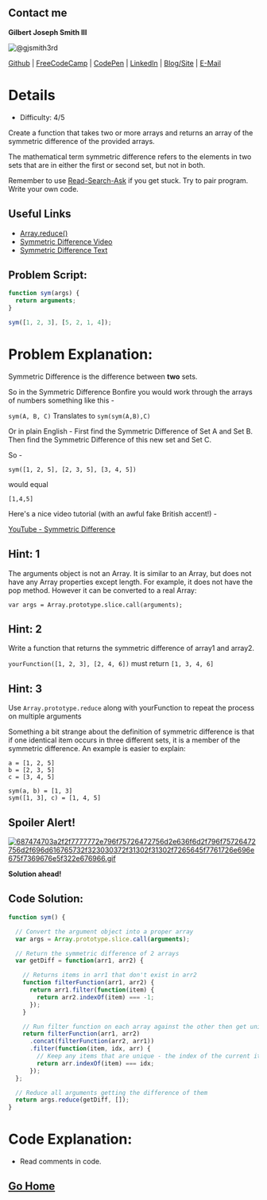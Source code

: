 ## Contact me
**Gilbert Joseph Smith III**

![@gjsmith3rd](https://avatars0.githubusercontent.com/gjsmith3rd?&s=128)

[Github](https://github.com/gjsmith3rd) | [FreeCodeCamp](http://www.freecodecamp.com/gjsmith3rd) |  [CodePen](http://codepen.io/gjsmith3rd/) | [LinkedIn](https://www.linkedin.com/in/gjsmith3rd) | [Blog/Site](https://gjsmith3rd.github.io/) | [E-Mail](mailto:contact@mobileCreature.com)

# Details
- Difficulty: 4/5

Create a function that takes two or more arrays and returns an array of the symmetric difference of the provided arrays.

The mathematical term symmetric difference refers to the elements in two sets that are in either the first or second set, but not in both.

Remember to use [ Read-Search-Ask](http://github.com/FreeCodeCamp/freecodecamp/wiki/How-to-get-help-when-you-get-stuck) if you get stuck. Try to pair program. Write your own code.

## Useful Links
- [Array.reduce()](https://developer.mozilla.org/en-US/docs/Web/JavaScript/Reference/Global_Objects/Array/Reduce)
- [Symmetric Difference Video](https://www.youtube.com/watch?v=PxffSUQRkG4)
- [Symmetric Difference Text](https://en.wikipedia.org/wiki/Symmetric_difference)

## Problem Script:

```js
function sym(args) {
  return arguments;
}

sym([1, 2, 3], [5, 2, 1, 4]);
```

# Problem Explanation:
Symmetric Difference is the difference between **two** sets.

So in the Symmetric Difference Bonfire you would work through the arrays of numbers something like this -

`sym(A, B, C)` Translates to `sym(sym(A,B),C)`

Or in plain English - First find the Symmetric Difference of Set A and Set B. Then find the Symmetric Difference of this new set and Set C.

So -

`sym([1, 2, 5], [2, 3, 5], [3, 4, 5])`

would equal

`[1,4,5]`

Here's a nice video tutorial (with an awful fake British accent!) -

[YouTube - Symmetric Difference](https://www.youtube.com/watch?v=PxffSUQRkG4)

## Hint: 1
The arguments object is not an Array. It is similar to an Array, but does not have any Array properties except length. For example, it does not have the pop method. However it can be converted to a real Array:

`var args = Array.prototype.slice.call(arguments);`

## Hint: 2
Write a function that returns the symmetric difference of array1 and array2.

`yourFunction([1, 2, 3], [2, 4, 6])` must return `[1, 3, 4, 6]`

## Hint: 3
Use `Array.prototype.reduce` along with yourFunction to repeat the process on multiple arguments

Something a bit strange about the definition of symmetric difference is that if one identical item occurs in three different sets, it is a member of the symmetric difference.  An example is easier to explain:

```
a = [1, 2, 5]
b = [2, 3, 5]
c = [3, 4, 5]

sym(a, b) = [1, 3]
sym([1, 3], c) = [1, 4, 5]
```

## Spoiler Alert!
[![687474703a2f2f7777772e796f75726472756d2e636f6d2f796f75726472756d2f696d616765732f323030372f31302f31302f7265645f7761726e696e675f7369676e5f322e676966.gif](https://files.gitter.im/FreeCodeCamp/Wiki/nlOm/thumb/687474703a2f2f7777772e796f75726472756d2e636f6d2f796f75726472756d2f696d616765732f323030372f31302f31302f7265645f7761726e696e675f7369676e5f322e676966.gif)](https://files.gitter.im/FreeCodeCamp/Wiki/nlOm/687474703a2f2f7777772e796f75726472756d2e636f6d2f796f75726472756d2f696d616765732f323030372f31302f31302f7265645f7761726e696e675f7369676e5f322e676966.gif)

**Solution ahead!**

## Code Solution:

```js
function sym() {

  // Convert the argument object into a proper array
  var args = Array.prototype.slice.call(arguments);

  // Return the symmetric difference of 2 arrays
  var getDiff = function(arr1, arr2) {

    // Returns items in arr1 that don't exist in arr2
    function filterFunction(arr1, arr2) {
      return arr1.filter(function(item) {
        return arr2.indexOf(item) === -1;
      });
    }

    // Run filter function on each array against the other then get unique values
    return filterFunction(arr1, arr2)
      .concat(filterFunction(arr2, arr1))
      .filter(function(item, idx, arr) {
        // Keep any items that are unique - the index of the current item === index of the first occurrence in the array
        return arr.indexOf(item) === idx;
      });
  };

  // Reduce all arguments getting the difference of them
  return args.reduce(getDiff, []);
}
```

# Code Explanation:
- Read comments in code.

## [Go Home](https://github.com/Rafase282/My-FreeCodeCamp-Code/wiki)
